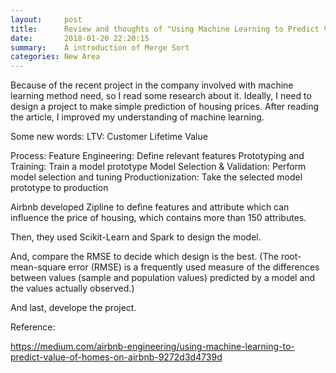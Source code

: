 ```yaml
---
layout:     post
title:      Review and thoughts of "Using Machine Learning to Predict Value of Homes On Airbnb"
date:       2018-01-20 22:20:15
summary:    A introduction of Merge Sort
categories: New Area
---
```


Because of the recent project in the company involved with machine learning method need, so I read some research about it. Ideally, I need to design a project to make simple prediction of housing prices. After reading the article, I improved my understanding of machine learning.

Some new words:
LTV: Customer Lifetime Value

Process:
Feature Engineering: Define relevant features
Prototyping and Training: Train a model prototype
Model Selection & Validation: Perform model selection and tuning
Productionization: Take the selected model prototype to production

Airbnb developed Zipline to define features and attribute which can influence the price of housing, which contains more than 150 attributes.

Then, they used Scikit-Learn and Spark to design the model.

And, compare the RMSE to decide which design is the best.
(The root-mean-square error (RMSE) is a frequently used measure of the differences between values (sample and population values) predicted by a model and the values actually observed.)

And last, develope the project.

Reference:

https://medium.com/airbnb-engineering/using-machine-learning-to-predict-value-of-homes-on-airbnb-9272d3d4739d
